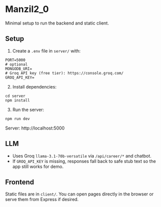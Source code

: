 # Manzil2_0

Minimal setup to run the backend and static client.

## Setup

1. Create a `.env` file in `server/` with:
```
PORT=5000
# optional
MONGODB_URI=
# Groq API key (free tier): https://console.groq.com/
GROQ_API_KEY=
```

2. Install dependencies:
```
cd server
npm install
```

3. Run the server:
```
npm run dev
```
Server: http://localhost:5000

## LLM
- Uses Groq `llama-3.1-70b-versatile` via `/api/career/*` and chatbot.
- If `GROQ_API_KEY` is missing, responses fall back to safe stub text so the app still works for demo.

## Frontend
Static files are in `client/`. You can open pages directly in the browser or serve them from Express if desired.
